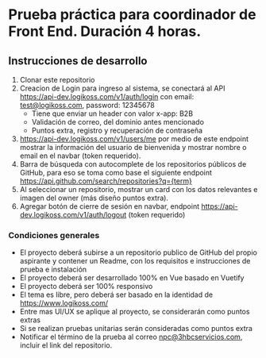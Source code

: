 # Prueba práctica para coordinador de Front End. Duración 4 horas.

## Instrucciones de desarrollo
1. Clonar este repositorio
2. Creacion de Login para ingreso al sistema, se conectará al API https://api-dev.logikoss.com/v1/auth/login con email: test@logikoss.com, password: 12345678
   - Tiene que enviar un header con valor x-app: B2B
   - Validación de correo, del dominio antes mencionado
   - Puntos extra, registro y recuperación de contraseña
3. https://api-dev.logikoss.com/v1/users/me por medio de este endpoint mostrar la información del usuario de bienvenida y mostrar nombre o email en el navbar (token requerido).
4. Barra de búsqueda con autocomplete de los repositorios públicos de GitHub, para eso se toma como base el siguiente endpoint https://api.github.com/search/repositories?q={term}
5. Al seleccionar un repositorio, mostrar un card con los datos relevantes e imagen del owner (más diseño puntos extra).
6. Agregar botón de cierre de sesión en navbar, endpoint https://api-dev.logikoss.com/v1/auth/logout (token requerido)

### Condiciones generales
- El proyecto deberá subirse a un repositorio publico de GitHub del propio aspirante y contener un Readme, con los requisitos e instrucciones de prueba e instalación 
- El proyecto deberá ser desarrollado 100% en Vue basado en Vuetify
- El proyecto deberá ser 100% responsivo
- El tema es libre, pero deberá ser basado en la identidad de https://www.logikoss.com/
- Entre mas UI/UX se aplique al proyecto, se considerarán como puntos extras
- Si se realizan pruebas unitarias serán consideradas como puntos extra
- Notificar el término de la prueba al correo npc@3hbcservicios.com, incluir el link del repositorio.
